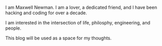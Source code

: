 I am Maxwell Newman. I am a lover, a dedicated friend, and I have been hacking and coding for over a decade. 

I am interested in the intersection of life, philosphy, engineering, and people.

This blog will be used as a space for my thoughts.
